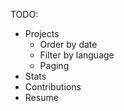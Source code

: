 TODO:

- Projects
    - Order by date
    - Filter by language
    - Paging
- Stats
- Contributions
- Resume